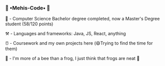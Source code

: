### 🌌 &#x2022;Mehis-Code&#x2022; 🌌

📖 - Computer Science Bachelor degree completed, now a Master's Degree student (58/120 points)

⚒️ - Languages and frameworks: Java, JS, React, anything

⏰ - Coursework and my own projects here (😄Trying to find the time for them)

🐝 - I'm more of a bee than a frog, I just think that frogs are neat 🐸
